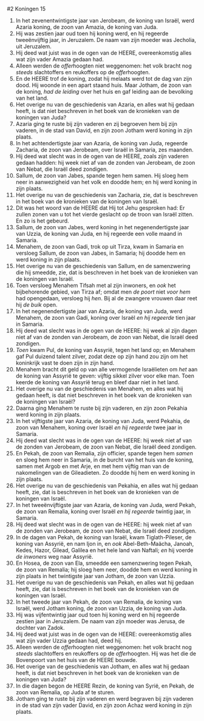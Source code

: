 #2 Koningen 15
1. In het zevenentwintigste jaar van Jerobeam, de koning van Israël, werd Azaria koning, de zoon van Amazia, de koning van Juda.
2. Hij was zestien jaar oud toen hij koning werd, en hij regeerde tweeënvijftig jaar, in Jeruzalem. De naam van zijn moeder was Jecholia, uit Jeruzalem.
3. Hij deed wat juist was in de ogen van de HEERE, overeenkomstig alles wat zijn vader Amazia gedaan had.
4. Alleen werden de *offer*hoogten niet weggenomen: het volk bracht nog *steeds* slachtoffers en reukoffers op de *offer*hoogten.
5. En de HEERE trof de koning, zodat hij melaats werd tot de dag van zijn dood. Hij woonde in een apart staand huis. Maar Jotham, de zoon van de koning, *had de leiding* over het huis en gaf leiding aan de bevolking van het land.
6. Het overige nu van de geschiedenis van Azaria, en alles wat hij gedaan heeft, is dat niet beschreven in het boek van de kronieken van de koningen van Juda?
7. Azaria ging te ruste bij zijn vaderen en zij begroeven hem bij zijn vaderen, in de stad van David, en zijn zoon Jotham werd koning in zijn plaats.
8. In het achtendertigste jaar van Azaria, de koning van Juda, regeerde Zacharia, de zoon van Jerobeam, over Israël in Samaria, zes maanden.
9. Hij deed wat slecht was in de ogen van de HEERE, zoals zijn vaderen gedaan hadden: hij week niet af van de zonden van Jerobeam, de zoon van Nebat, die Israël deed zondigen.
10. Sallum, de zoon van Jabes, spande tegen hem samen. Hij sloeg hem neer in aanwezigheid van het volk en doodde hem; en hij werd koning in zijn plaats.
11. Het overige nu van de geschiedenis van Zacharia, zie, dat is beschreven in het boek van de kronieken van de koningen van Israël.
12. Dit was het woord van de HEERE dat Hij tot Jehu gesproken had: Er zullen zonen van u tot het vierde geslacht op de troon van Israël zitten. En zo is het gebeurd.
13. Sallum, de zoon van Jabes, werd koning in het negenendertigste jaar van Uzzia, de koning van Juda, en hij regeerde een volle maand in Samaria.
14. Menahem, de zoon van Gadi, trok op uit Tirza, kwam in Samaria en versloeg Sallum, de zoon van Jabes, in Samaria; hij doodde hem en werd koning in zijn plaats.
15. Het overige nu van de geschiedenis van Sallum, en de samenzwering die hij smeedde, zie, dat is beschreven in het boek van de kronieken van de koningen van Israël.
16. Toen versloeg Menahem Tifsah met al zijn inwoners, en *ook* het bijbehorende gebied, van Tirza af; omdat men *de poort* niet *voor hem* had opengedaan, versloeg hij *hen*. Bij al de zwangere vrouwen daar reet hij *de buik* open.
17. In het negenendertigste jaar van Azaria, de koning van Juda, werd Menahem, de zoon van Gadi, koning over Israël *en hij regeerde* tien jaar in Samaria.
18. Hij deed wat slecht was in de ogen van de HEERE: hij week al zijn dagen niet af van de zonden van Jerobeam, de zoon van Nebat, die Israël deed zondigen.
19. *Toen* kwam Pul, de koning van Assyrië, tegen het land op; en Menahem gaf Pul duizend talent zilver, zodat deze op zijn hand zou zijn om het koninkrijk vast te doen zijn in zijn hand.
20. Menahem bracht dit geld op van alle vermogende Israëlieten om *het* aan de koning van Assyrië te geven: vijftig sikkel zilver voor elke man. Toen keerde de koning van Assyrië terug en bleef daar niet in het land.
21. Het overige nu van de geschiedenis van Menahem, en alles wat hij gedaan heeft, is dat niet beschreven in het boek van de kronieken van de koningen van Israël?
22. Daarna ging Menahem te ruste bij zijn vaderen, en zijn zoon Pekahia werd koning in zijn plaats.
23. In het vijftigste jaar van Azaria, de koning van Juda, werd Pekahia, de zoon van Menahem, koning over Israël *en hij regeerde* twee jaar in Samaria.
24. Hij deed wat slecht was in de ogen van de HEERE: hij week niet af van de zonden van Jerobeam, de zoon van Nebat, die Israël deed zondigen.
25. En Pekah, de zoon van Remalia, zijn officier, spande tegen hem *samen* en sloeg hem neer in Samaria, in de burcht van het huis van de koning, samen met Argob en met Arje, en met hem vijftig man van de nakomelingen van de Gileadieten. Zo doodde hij hem en werd koning in zijn plaats.
26. Het overige nu van de geschiedenis van Pekahia, en alles wat hij gedaan heeft, zie, dat is beschreven in het boek van de kronieken van de koningen van Israël.
27. In het tweeënvijftigste jaar van Azaria, de koning van Juda, werd Pekah, de zoon van Remalia, koning over Israël *en hij regeerde* twintig jaar, in Samaria.
28. Hij deed wat slecht was in de ogen van de HEERE: hij week niet af van de zonden van Jerobeam, de zoon van Nebat, die Israël deed zondigen.
29. In de dagen van Pekah, de koning van Israël, kwam Tiglath-Pileser, de koning van Assyrië, en nam Ijon in, en *ook* Abel-Beth-Maächa, Janoah, Kedes, Hazor, Gilead, Galilea en het hele land van Naftali; *en* hij voerde *de inwoners* weg naar Assyrië.
30. En Hosea, de zoon van Ela, smeedde een samenzwering tegen Pekah, de zoon van Remalia; hij sloeg hem neer, doodde hem en werd koning in zijn plaats in het twintigste jaar van Jotham, de zoon van Uzzia.
31. Het overige nu van de geschiedenis van Pekah, en alles wat hij gedaan heeft, zie, dat is beschreven in het boek van de kronieken van de koningen van Israël.
32. In het tweede jaar van Pekah, de zoon van Remalia, de koning van Israël, werd Jotham koning, de zoon van Uzzia, de koning van Juda.
33. Hij was vijfentwintig jaar oud toen hij koning werd en hij regeerde zestien jaar in Jeruzalem. De naam van zijn moeder was Jerusa, de dochter van Zadok.
34. Hij deed wat juist was in de ogen van de HEERE: overeenkomstig alles wat zijn vader Uzzia gedaan had, deed hij.
35. Alleen werden de *offer*hoogten niet weggenomen: het volk bracht nog *steeds* slachtoffers en reukoffers op de *offer*hoogten. Hij was het die de Bovenpoort van het huis van de HEERE bouwde.
36. Het overige van de geschiedenis van Jotham, en alles wat hij gedaan heeft, is dat niet beschreven in het boek van de kronieken van de koningen van Juda?
37. In die dagen begon de HEERE Rezin, de koning van Syrië, en Pekah, de zoon van Remalia, op Juda af te sturen.
38. Jotham ging te ruste bij zijn vaderen en werd begraven bij zijn vaderen in de stad van zijn vader David, en zijn zoon Achaz werd koning in zijn plaats.
